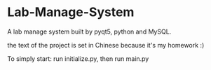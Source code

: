 # Lab-Manage-System
A lab manage system built by pyqt5, python and MySQL.


the text of the project is set in Chinese because it's my homework :)

To simply start:
run initialize.py, then run main.py
